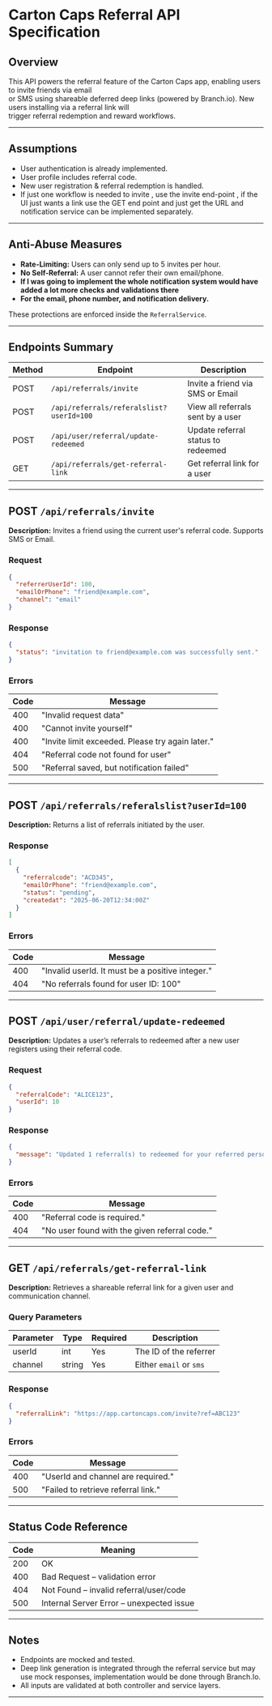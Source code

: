 
# Carton Caps Referral API Specification

## Overview

This API powers the referral feature of the Carton Caps app, enabling users to invite friends via email  
or SMS using shareable deferred deep links (powered by Branch.io). New users installing via a referral link will  
trigger referral redemption and reward workflows.

---

## Assumptions

- User authentication is already implemented.
- User profile includes referral code.
- New user registration & referral redemption is handled.
- If just one workflow is needed to invite , use the invite end-point , if the UI just wants a link use the GET end point and just get the URL and notification service can be implemented separately. 

---

## Anti-Abuse Measures

- **Rate-Limiting:** Users can only send up to 5 invites per hour.
- **No Self-Referral:** A user cannot refer their own email/phone.
- **If I was going to implement the whole notification system would have added a lot more checks and validations there**
- **For the email, phone number, and notification delivery.**

These protections are enforced inside the `ReferralService`.

---

## Endpoints Summary

| Method | Endpoint                                       | Description                        |
| ------ | ---------------------------------------------- | ---------------------------------- |
| POST   | `/api/referrals/invite`                        | Invite a friend via SMS or Email   |
| POST   | `/api/referrals/referalslist?userId=100`       | View all referrals sent by a user  |
| POST   | `/api/user/referral/update-redeemed`           | Update referral status to redeemed |
| GET    | `/api/referrals/get-referral-link`             | Get referral link for a user       |

---

## POST `/api/referrals/invite`

**Description:** Invites a friend using the current user's referral code. Supports SMS or Email.

### Request

```json
{
  "referrerUserId": 100,
  "emailOrPhone": "friend@example.com",
  "channel": "email"
}
```

### Response

```json
{
  "status": "invitation to friend@example.com was successfully sent."
}
```

### Errors

| Code | Message                                          |
| ---- | ------------------------------------------------ |
| 400  | "Invalid request data"                           |
| 400  | "Cannot invite yourself"                         |
| 400  | "Invite limit exceeded. Please try again later." |
| 404  | "Referral code not found for user"               |
| 500  | "Referral saved, but notification failed"        |

---

## POST `/api/referrals/referalslist?userId=100`

**Description:** Returns a list of referrals initiated by the user.

### Response

```json
[
  {
    "referralcode": "ACD345",
    "emailOrPhone": "friend@example.com",
    "status": "pending",
    "createdat": "2025-06-20T12:34:00Z"
  }
]
```

### Errors

| Code | Message                                          |
| ---- | ------------------------------------------------ |
| 400  | "Invalid userId. It must be a positive integer." |
| 404  | "No referrals found for user ID: 100"            |

---

## POST `/api/user/referral/update-redeemed`

**Description:** Updates a user’s referrals to redeemed after a new user registers using their referral code.

### Request

```json
{
  "referralCode": "ALICE123",
  "userId": 10
}
```

### Response

```json
{
  "message": "Updated 1 referral(s) to redeemed for your referred person who used the code. ALICE123"
}
```

### Errors

| Code | Message                                       |
| ---- | --------------------------------------------- |
| 400  | "Referral code is required."                  |
| 404  | "No user found with the given referral code." |

---

## GET `/api/referrals/get-referral-link`

**Description:** Retrieves a shareable referral link for a given user and communication channel.

### Query Parameters

| Parameter | Type   | Required | Description                |
| --------- | ------ | -------- | -------------------------- |
| userId    | int    | Yes      | The ID of the referrer     |
| channel   | string | Yes      | Either `email` or `sms`    |

### Response

```json
{
  "referralLink": "https://app.cartoncaps.com/invite?ref=ABC123"
}
```

### Errors

| Code | Message                                  |
| ---- | ---------------------------------------- |
| 400  | "UserId and channel are required."       |
| 500  | "Failed to retrieve referral link."      |

---

## Status Code Reference

| Code | Meaning                                  |
| ---- | ---------------------------------------- |
| 200  | OK                                       |
| 400  | Bad Request – validation error           |
| 404  | Not Found – invalid referral/user/code   |
| 500  | Internal Server Error – unexpected issue |

---

## Notes

- Endpoints are mocked and tested.
- Deep link generation is integrated through the referral service but may use mock responses, implementation would be done through Branch.Io.
- All inputs are validated at both controller and service layers.

---
